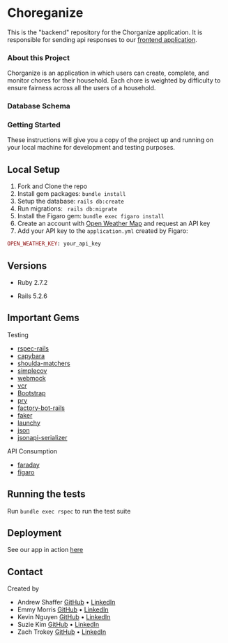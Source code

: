 # Choreganize

This is the "backend" repository for the Chorganize application. It is responsible for sending api responses to our [frontend application](https://github.com/choreorganize/choreganize).

### About this Project

Chorganize is an application in which users can create, complete, and monitor chores for their household. Each chore is weighted by difficulty to ensure fairness across all the users of a household.

### Database Schema
<!-- upload image here -->

### Getting Started

These instructions will give you a copy of the project up and running on
your local machine for development and testing purposes.

## Local Setup

1. Fork and Clone the repo
2. Install gem packages: `bundle install`
3. Setup the database: `rails db:create`
4. Run migrations: ` rails db:migrate`
5. Install the Figaro gem: `bundle exec figaro install`
6. Create an account with [Open Weather Map](https://home.openweathermap.org/users/sign_up) and request an API key
7. Add your API key to the `application.yml` created by Figaro:
  ```rb
  OPEN_WEATHER_KEY: your_api_key
  ```

## Versions

- Ruby 2.7.2

- Rails 5.2.6

## Important Gems
Testing
* [rspec-rails](https://github.com/rspec/rspec-rails)
* [capybara](https://github.com/teamcapybara/capybara)
* [shoulda-matchers](https://github.com/thoughtbot/shoulda-matchers)
* [simplecov](https://github.com/simplecov-ruby/simplecov)
* [webmock](https://github.com/bblimke/webmock)
* [vcr](https://github.com/vcr/vcr)
* [Bootstrap](https://github.com/twbs/bootstrap-rubygem)
* [pry](https://github.com/pry/pry)
* [factory-bot-rails](https://github.com/thoughtbot/factory_bot_rails)
* [faker](https://github.com/faker-ruby/faker)
* [launchy](https://github.com/copiousfreetime/launchy)
* [json](https://github.com/flori/json)
* [jsonapi-serializer](https://github.com/jsonapi-serializer/jsonapi-serializer)

API Consumption
* [faraday](https://github.com/lostisland/faraday)
* [figaro](https://github.com/laserlemon/figaro)
## Running the tests

Run `bundle exec rspec` to run the test suite

## Deployment

See our app in action [here](<!--heroku link here -->)

## Contact
Created by

* Andrew Shaffer [GitHub](https://github.com/Aphilosopher30) • [LinkedIn](https://www.linkedin.com/in/andrew-shafer-0631ab20a/)
* Emmy Morris [GitHub](https://github.com/EmmyMorris) • [LinkedIn](https://www.linkedin.com/in/meaghanmorris1/)
* Kevin Nguyen [GitHub](https://github.com/denverdevelopments) • [LinkedIn](https://www.linkedin.com/in/kevin-nguyen-59510520a/)
* Suzie Kim [GitHub](https://github.com/suzkiee) • [LinkedIn](https://www.linkedin.com/in/kim-suzie/)
* Zach Trokey [GitHub](https://github.com/ztrokey) • [LinkedIn](https://www.linkedin.com/in/zach-trokey/)

